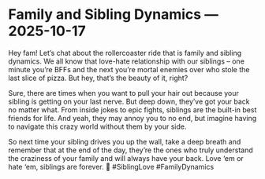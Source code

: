 # Family and Sibling Dynamics — 2025-10-17

Hey fam! Let’s chat about the rollercoaster ride that is family and sibling dynamics. We all know that love-hate relationship with our siblings – one minute you’re BFFs and the next you’re mortal enemies over who stole the last slice of pizza. But hey, that’s the beauty of it, right?

Sure, there are times when you want to pull your hair out because your sibling is getting on your last nerve. But deep down, they’ve got your back no matter what. From inside jokes to epic fights, siblings are the built-in best friends for life. And yeah, they may annoy you to no end, but imagine having to navigate this crazy world without them by your side.

So next time your sibling drives you up the wall, take a deep breath and remember that at the end of the day, they’re the ones who truly understand the craziness of your family and will always have your back. Love ‘em or hate ‘em, siblings are forever. 💖 #SiblingLove #FamilyDynamics